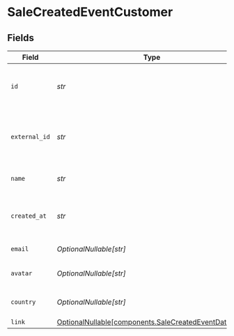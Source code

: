 # SaleCreatedEventCustomer


## Fields

| Field                                                                                                        | Type                                                                                                         | Required                                                                                                     | Description                                                                                                  |
| ------------------------------------------------------------------------------------------------------------ | ------------------------------------------------------------------------------------------------------------ | ------------------------------------------------------------------------------------------------------------ | ------------------------------------------------------------------------------------------------------------ |
| `id`                                                                                                         | *str*                                                                                                        | :heavy_check_mark:                                                                                           | The unique identifier of the customer in Dub.                                                                |
| `external_id`                                                                                                | *str*                                                                                                        | :heavy_check_mark:                                                                                           | Unique identifier for the customer in the client's app.                                                      |
| `name`                                                                                                       | *str*                                                                                                        | :heavy_check_mark:                                                                                           | Name of the customer.                                                                                        |
| `created_at`                                                                                                 | *str*                                                                                                        | :heavy_check_mark:                                                                                           | The date the customer was created.                                                                           |
| `email`                                                                                                      | *OptionalNullable[str]*                                                                                      | :heavy_minus_sign:                                                                                           | Email of the customer.                                                                                       |
| `avatar`                                                                                                     | *OptionalNullable[str]*                                                                                      | :heavy_minus_sign:                                                                                           | Avatar URL of the customer.                                                                                  |
| `country`                                                                                                    | *OptionalNullable[str]*                                                                                      | :heavy_minus_sign:                                                                                           | Country of the customer.                                                                                     |
| `link`                                                                                                       | [OptionalNullable[components.SaleCreatedEventDataLink]](../../models/components/salecreatedeventdatalink.md) | :heavy_minus_sign:                                                                                           | N/A                                                                                                          |